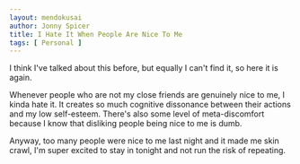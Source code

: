 ```yaml
---
layout: mendokusai
author: Jonny Spicer
title: I Hate It When People Are Nice To Me
tags: [ Personal ]
---
```

I think I've talked about this before, but equally I can't find it, so here it is again.

Whenever people who are not my close friends are genuinely nice to me, I kinda hate it. It creates so much cognitive
dissonance between their actions and my low self-esteem. There's also some level of meta-discomfort because I know
that disliking people being nice to me is dumb.

Anyway, too many people were nice to me last night and it made me skin crawl, I'm super excited to stay in tonight and
not run the risk of repeating.

